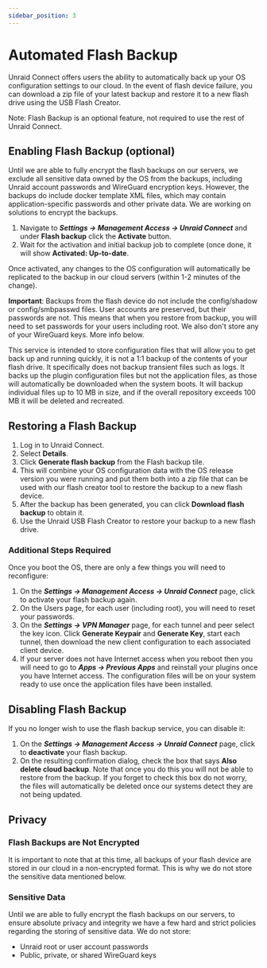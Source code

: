 ```yaml
---
sidebar_position: 3
---
```


# Automated Flash Backup

Unraid Connect offers users the ability to automatically back up your OS
configuration settings to our cloud. In the event of flash device
failure, you can download a zip file of your latest backup and restore
it to a new flash drive using the USB Flash Creator.

Note: Flash Backup is an optional feature, not required to use the rest
of Unraid Connect.

## Enabling Flash Backup (optional)

Until we are able to fully encrypt the flash backups on our servers, we
exclude all sensitive data owned by the OS from the backups, including
Unraid account passwords and WireGuard encryption keys. However, the
backups do include docker template XML files, which may contain
application-specific passwords and other private data. We are
working on solutions to encrypt the backups.

1. Navigate to ***Settings → Management Access → Unraid Connect*** and under
   **Flash backup** click the **Activate** button.
2. Wait for the activation and initial backup job to complete (once
   done, it will show **Activated: Up-to-date**.

Once activated, any changes to the OS configuration will automatically
be replicated to the backup in our cloud servers (within 1-2 minutes of
the change).

**Important**: Backups from the flash device do not include the
config/shadow or config/smbpasswd files. User accounts are preserved,
but their passwords are not. This means that when you restore from
backup, you will need to set passwords for your users including root. We
also don't store any of your WireGuard keys. More info below.

This service is intended to store configuration files that will allow you
to get back up and running quickly, it is not a 1:1
backup of the contents of your flash drive.
It specifically does not backup transient files such as logs.
It backs up the plugin configuration files but not the application files,
as those will automatically be downloaded when the system boots.
It will backup individual files up to 10 MB in size,
and if the overall repository exceeds 100 MB it will be deleted and recreated.

## Restoring a Flash Backup

1. Log in to Unraid Connect.
2. Select **Details**.
3. Click **Generate flash backup** from the Flash backup tile.
4. This will combine your OS configuration data with the OS release version you were running and put them both into a zip file that can be used with our flash creator tool to restore the backup to a new flash device.
5. After the backup has been generated, you can click **Download flash backup** to obtain it.
6. Use the Unraid USB Flash Creator to restore your backup to a new flash drive.

### Additional Steps Required

Once you boot the OS, there are only a few things you will need to reconfigure:

1. On the ***Settings → Management Access → Unraid Connect*** page, click to activate your flash backup again.
2. On the Users page, for each user (including root), you will need to reset your passwords.
3. On the ***Settings → VPN Manager*** page, for each tunnel and peer select the key icon. Click **Generate Keypair** and **Generate Key**, start each tunnel, then download the new client configuration to each associated client device.
4. If your server does not have Internet access when you reboot then you will need to go to ***Apps → Previous Apps*** and reinstall your plugins once you have Internet access. The configuration files will be on your system ready to use once the application files have been installed.

## Disabling Flash Backup

If you no longer wish to use the flash backup service, you can disable it:

1. On the ***Settings → Management Access → Unraid Connect*** page, click to **deactivate** your flash backup.
2. On the resulting confirmation dialog, check the box that says **Also delete cloud backup**. Note that once you do this you will not be able to restore from the backup.
   If you forget to check this box do not worry, the files will automatically be deleted once our systems detect they are not being updated.

## Privacy

### Flash Backups are Not Encrypted

It is important to note that at this time, all backups of your flash
device are stored in our cloud in a non-encrypted format. This is why we
do not store the sensitive data mentioned below.

### Sensitive Data

Until we are able to fully encrypt the flash backups on our servers, to
ensure absolute privacy and integrity we have a few hard and strict
policies regarding the storing of sensitive data. We do not store:

- Unraid root or user account passwords
- Public, private, or shared WireGuard keys
